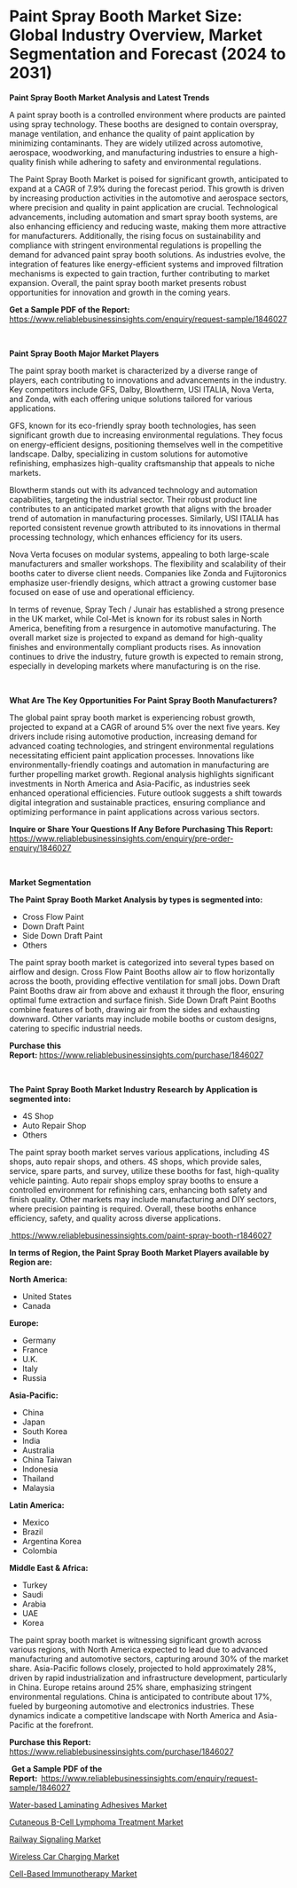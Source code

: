 <p><h1>Paint Spray Booth Market Size: Global Industry Overview, Market Segmentation and Forecast (2024 to 2031)</h1></p><p><strong>Paint Spray Booth Market Analysis and Latest Trends</strong></p>
<p><p>A paint spray booth is a controlled environment where products are painted using spray technology. These booths are designed to contain overspray, manage ventilation, and enhance the quality of paint application by minimizing contaminants. They are widely utilized across automotive, aerospace, woodworking, and manufacturing industries to ensure a high-quality finish while adhering to safety and environmental regulations. </p><p>The Paint Spray Booth Market is poised for significant growth, anticipated to expand at a CAGR of 7.9% during the forecast period. This growth is driven by increasing production activities in the automotive and aerospace sectors, where precision and quality in paint application are crucial. Technological advancements, including automation and smart spray booth systems, are also enhancing efficiency and reducing waste, making them more attractive for manufacturers. Additionally, the rising focus on sustainability and compliance with stringent environmental regulations is propelling the demand for advanced paint spray booth solutions. As industries evolve, the integration of features like energy-efficient systems and improved filtration mechanisms is expected to gain traction, further contributing to market expansion. Overall, the paint spray booth market presents robust opportunities for innovation and growth in the coming years.</p></p>
<p><strong>Get a Sample PDF of the Report:&nbsp;</strong> <a href="https://www.reliablebusinessinsights.com/enquiry/request-sample/1846027?utm_campaign=39&utm_medium=2&utm_source=Github&utm_content=ia&utm_term=03112024&utm_id=paint-spray-booth">https://www.reliablebusinessinsights.com/enquiry/request-sample/1846027</a></p>
<p>&nbsp;</p>
<p><strong>Paint Spray Booth Major Market Players</strong></p>
<p><p>The paint spray booth market is characterized by a diverse range of players, each contributing to innovations and advancements in the industry. Key competitors include GFS, Dalby, Blowtherm, USI ITALIA, Nova Verta, and Zonda, with each offering unique solutions tailored for various applications.</p><p>GFS, known for its eco-friendly spray booth technologies, has seen significant growth due to increasing environmental regulations. They focus on energy-efficient designs, positioning themselves well in the competitive landscape. Dalby, specializing in custom solutions for automotive refinishing, emphasizes high-quality craftsmanship that appeals to niche markets. </p><p>Blowtherm stands out with its advanced technology and automation capabilities, targeting the industrial sector. Their robust product line contributes to an anticipated market growth that aligns with the broader trend of automation in manufacturing processes. Similarly, USI ITALIA has reported consistent revenue growth attributed to its innovations in thermal processing technology, which enhances efficiency for its users.</p><p>Nova Verta focuses on modular systems, appealing to both large-scale manufacturers and smaller workshops. The flexibility and scalability of their booths cater to diverse client needs. Companies like Zonda and Fujitoronics emphasize user-friendly designs, which attract a growing customer base focused on ease of use and operational efficiency.</p><p>In terms of revenue, Spray Tech / Junair has established a strong presence in the UK market, while Col-Met is known for its robust sales in North America, benefiting from a resurgence in automotive manufacturing. The overall market size is projected to expand as demand for high-quality finishes and environmentally compliant products rises. As innovation continues to drive the industry, future growth is expected to remain strong, especially in developing markets where manufacturing is on the rise.</p></p>
<p>&nbsp;</p>
<p><strong>What Are The Key Opportunities For Paint Spray Booth Manufacturers?</strong></p>
<p><p>The global paint spray booth market is experiencing robust growth, projected to expand at a CAGR of around 5% over the next five years. Key drivers include rising automotive production, increasing demand for advanced coating technologies, and stringent environmental regulations necessitating efficient paint application processes. Innovations like environmentally-friendly coatings and automation in manufacturing are further propelling market growth. Regional analysis highlights significant investments in North America and Asia-Pacific, as industries seek enhanced operational efficiencies. Future outlook suggests a shift towards digital integration and sustainable practices, ensuring compliance and optimizing performance in paint applications across various sectors.</p></p>
<p><strong>Inquire or Share Your Questions If Any Before Purchasing This Report:</strong> <a href="https://www.reliablebusinessinsights.com/enquiry/pre-order-enquiry/1846027?utm_campaign=39&utm_medium=2&utm_source=Github&utm_content=ia&utm_term=03112024&utm_id=paint-spray-booth">https://www.reliablebusinessinsights.com/enquiry/pre-order-enquiry/1846027</a></p>
<p>&nbsp;</p>
<p><strong>Market Segmentation</strong></p>
<p><strong>The Paint Spray Booth Market Analysis by types is segmented into:</strong></p>
<p><ul><li>Cross Flow Paint</li><li>Down Draft Paint</li><li>Side Down Draft Paint</li><li>Others</li></ul></p>
<p><p>The paint spray booth market is categorized into several types based on airflow and design. Cross Flow Paint Booths allow air to flow horizontally across the booth, providing effective ventilation for small jobs. Down Draft Paint Booths draw air from above and exhaust it through the floor, ensuring optimal fume extraction and surface finish. Side Down Draft Paint Booths combine features of both, drawing air from the sides and exhausting downward. Other variants may include mobile booths or custom designs, catering to specific industrial needs.</p></p>
<p><strong>Purchase this Report:&nbsp;</strong><a href="https://www.reliablebusinessinsights.com/purchase/1846027?utm_campaign=39&utm_medium=2&utm_source=Github&utm_content=ia&utm_term=03112024&utm_id=paint-spray-booth">https://www.reliablebusinessinsights.com/purchase/1846027</a></p>
<p>&nbsp;</p>
<p><strong>The Paint Spray Booth Market Industry Research by Application is segmented into:</strong></p>
<p><ul><li>4S Shop</li><li>Auto Repair Shop</li><li>Others</li></ul></p>
<p><p>The paint spray booth market serves various applications, including 4S shops, auto repair shops, and others. 4S shops, which provide sales, service, spare parts, and survey, utilize these booths for fast, high-quality vehicle painting. Auto repair shops employ spray booths to ensure a controlled environment for refinishing cars, enhancing both safety and finish quality. Other markets may include manufacturing and DIY sectors, where precision painting is required. Overall, these booths enhance efficiency, safety, and quality across diverse applications.</p></p>
<p><a href="https://www.reliablebusinessinsights.com/paint-spray-booth-r1846027?utm_campaign=39&utm_medium=2&utm_source=Github&utm_content=ia&utm_term=03112024&utm_id=paint-spray-booth">&nbsp;https://www.reliablebusinessinsights.com/paint-spray-booth-r1846027</a></p>
<p><strong>In terms of Region, the Paint Spray Booth Market Players available by Region are:</strong></p>
<p>
    <p> <strong> North America: </strong>
        <ul>
            <li>United States</li>
            <li>Canada</li>
        </ul>
        </p> 
    <p> <strong> Europe: </strong>
        <ul>
            <li>Germany</li>
            <li>France</li>
            <li>U.K.</li>
            <li>Italy</li>
            <li>Russia</li>
        </ul>
        </p> 
    <p> <strong> Asia-Pacific: </strong>
        <ul>
            <li>China</li>
            <li>Japan</li>
            <li>South Korea</li>
            <li>India</li>
            <li>Australia</li>
            <li>China Taiwan</li>
            <li>Indonesia</li>
            <li>Thailand</li>
            <li>Malaysia</li>
        </ul>
        </p> 
    <p> <strong> Latin America: </strong>
        <ul>
            <li>Mexico</li>
            <li>Brazil</li>
            <li>Argentina Korea</li>
            <li>Colombia</li>
        </ul>
        </p> 
    <p> <strong> Middle East & Africa: </strong>
        <ul>
            <li>Turkey</li>
            <li>Saudi</li>
            <li>Arabia</li>
            <li>UAE</li>
            <li>Korea</li>
        </ul>
    </p>
    </p>
<p><p>The paint spray booth market is witnessing significant growth across various regions, with North America expected to lead due to advanced manufacturing and automotive sectors, capturing around 30% of the market share. Asia-Pacific follows closely, projected to hold approximately 28%, driven by rapid industrialization and infrastructure development, particularly in China. Europe retains around 25% share, emphasizing stringent environmental regulations. China is anticipated to contribute about 17%, fueled by burgeoning automotive and electronics industries. These dynamics indicate a competitive landscape with North America and Asia-Pacific at the forefront.</p></p>
<p><strong>Purchase this Report: </strong><a href="https://www.reliablebusinessinsights.com/purchase/1846027?utm_campaign=39&utm_medium=2&utm_source=Github&utm_content=ia&utm_term=03112024&utm_id=paint-spray-booth">https://www.reliablebusinessinsights.com/purchase/1846027</a></p>
<p>&nbsp;<strong>Get a Sample PDF of the Report:&nbsp;&nbsp;</strong><a href="https://www.reliablebusinessinsights.com/enquiry/request-sample/1846027?utm_campaign=39&utm_medium=2&utm_source=Github&utm_content=ia&utm_term=03112024&utm_id=paint-spray-booth">https://www.reliablebusinessinsights.com/enquiry/request-sample/1846027</a></p>
<p><strong></strong></p>
<p><p><a href="https://www.linkedin.com/pulse/water-based-laminating-adhesives-market-drivers-challenges-yelee?utm_campaign=39&utm_medium=2&utm_source=Github&utm_content=ia&utm_term=03112024&utm_id=paint-spray-booth">Water-based Laminating Adhesives Market</a></p><p><a href="https://issuu.com/reportprime-2/docs/cutaneous-b-cell-lymphoma-treatment_b83c1cc0ad6c1b?utm_campaign=39&utm_medium=2&utm_source=Github&utm_content=ia&utm_term=03112024&utm_id=paint-spray-booth">Cutaneous B-Cell Lymphoma Treatment Market</a></p><p><a href="https://github.com/hegwervaemeruk/Market-Research-Report-List-1/blob/main/railway-signaling-market.md?utm_campaign=39&utm_medium=2&utm_source=Github&utm_content=ia&utm_term=03112024&utm_id=paint-spray-booth">Railway Signaling Market</a></p><p><a href="https://github.com/ibbiechinotit/Market-Research-Report-List-1/blob/main/wireless-car-charging-market.md?utm_campaign=39&utm_medium=2&utm_source=Github&utm_content=ia&utm_term=03112024&utm_id=paint-spray-booth">Wireless Car Charging Market</a></p><p><a href="https://issuu.com/reportprime-2/docs/cell-based-immunotherapy-market-siz_c2adfcb1db8007?utm_campaign=39&utm_medium=2&utm_source=Github&utm_content=ia&utm_term=03112024&utm_id=paint-spray-booth">Cell-Based Immunotherapy Market</a></p></p>